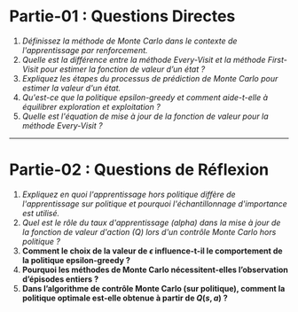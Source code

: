 # **Partie-01 : Questions Directes**


1. *Définissez la méthode de Monte Carlo dans le contexte de l'apprentissage par renforcement.*
2. *Quelle est la différence entre la méthode Every-Visit et la méthode First-Visit pour estimer la fonction de valeur d’un état ?*
3. *Expliquez les étapes du processus de prédiction de Monte Carlo pour estimer la valeur d'un état.*
4. *Qu'est-ce que la politique epsilon-greedy et comment aide-t-elle à équilibrer exploration et exploitation ?*
5. *Quelle est l'équation de mise à jour de la fonction de valeur pour la méthode Every-Visit ?*

---

# **Partie-02 : Questions de Réflexion**


1. *Expliquez en quoi l'apprentissage hors politique diffère de l'apprentissage sur politique et pourquoi l'échantillonnage d'importance est utilisé.*
2. *Quel est le rôle du taux d'apprentissage (alpha) dans la mise à jour de la fonction de valeur d'action (Q) lors d'un contrôle Monte Carlo hors politique ?*
3. **Comment le choix de la valeur de $\epsilon$ influence-t-il le comportement de la politique epsilon-greedy ?**
4. **Pourquoi les méthodes de Monte Carlo nécessitent-elles l’observation d’épisodes entiers ?**
5. **Dans l’algorithme de contrôle Monte Carlo (sur politique), comment la politique optimale est-elle obtenue à partir de $Q(s, a)$ ?**
